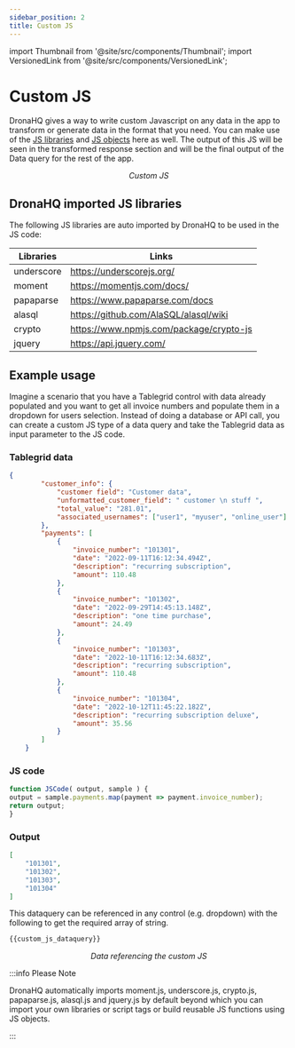 ```yaml
---
sidebar_position: 2
title: Custom JS
---
```


import Thumbnail from '@site/src/components/Thumbnail';
import VersionedLink from '@site/src/components/VersionedLink';

# Custom JS

DronaHQ gives a way to write custom Javascript on any data in the app to transform or generate data in the format that you need. You can make use of the [JS libraries](../../../app-scripting-and-code/import_js_libraries) and [JS objects](../../../app-scripting-and-code/import_js_libraries) here as well. The output of this JS will be seen in the transformed response section and will be the final output of the Data query for the rest of the app. 


<figure>
  <Thumbnail src="/img/data-queries/custom-js.png" alt="Custom JS" width='100%'/>
  <figcaption align = "center"><i>Custom JS</i></figcaption>
</figure>


## DronaHQ imported JS libraries

The following JS libraries are auto imported by DronaHQ to be used in the JS code:

|  Libraries | Links |
|  --- | --- |
| underscore | https://underscorejs.org/|
| moment | https://momentjs.com/docs/ |
| papaparse | https://www.papaparse.com/docs |
| alasql | https://github.com/AlaSQL/alasql/wiki  |
| crypto | https://www.npmjs.com/package/crypto-js |
| jquery | https://api.jquery.com/ |


## Example usage

Imagine a scenario that you have a Tablegrid control with data already populated and you want to get all invoice numbers and populate them in a dropdown for users selection. Instead of doing a database or API call, you can create a custom JS type of a data query and take the Tablegrid data as input parameter to the JS code.

### Tablegrid data
```json
{
        "customer_info": {
            "customer field": "Customer data",
            "unformatted_customer_field": " customer \n stuff ",
            "total_value": "281.01",
            "associated_usernames": ["user1", "myuser", "online_user"]
        },
        "payments": [
            {
                "invoice_number": "101301",
                "date": "2022-09-11T16:12:34.494Z",
                "description": "recurring subscription",
                "amount": 110.48
            },
            {
                "invoice_number": "101302",
                "date": "2022-09-29T14:45:13.148Z",
                "description": "one time purchase",
                "amount": 24.49
            },
            {
                "invoice_number": "101303",
                "date": "2022-10-11T16:12:34.683Z",
                "description": "recurring subscription",
                "amount": 110.48
            },
            {
                "invoice_number": "101304",
                "date": "2022-10-12T11:45:22.182Z",
                "description": "recurring subscription deluxe",
                "amount": 35.56
            }
        ]
    } 
```

### JS code 

```javascript
function JSCode( output, sample ) {
output = sample.payments.map(payment => payment.invoice_number);
return output;
}
```

### Output
```json
[
    "101301",
    "101302",
    "101303",
    "101304"
]
```
This dataquery can be referenced in any control (e.g. dropdown) with the following to get the required array of string.
```javascript
{{custom_js_dataquery}}
```

<figure>
  <Thumbnail src="/img/data-queries/dropdown-invoice.png" alt="Data from custom js" width='100%'/>
  <figcaption align = "center"><i>Data referencing the custom JS</i></figcaption>
</figure>

:::info Please Note

DronaHQ automatically imports moment.js, underscore.js, crypto.js, papaparse.js, alasql.js and jquery.js by default beyond which you can import your own libraries or script tags or build reusable JS functions using JS objects.

:::